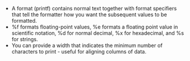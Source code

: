 - A format (printf) contains normal text together with format specifiers that tell the formatter how you want the subsequent values to be formatted.
- %f formats floating-point values, %e formats a floating point value in scientific notation, %d for normal decimal, %x for hexadecimal, and %s for strings.
- You can provide a width that indicates the minimum number of characters to print - useful for aligning columns of data.
